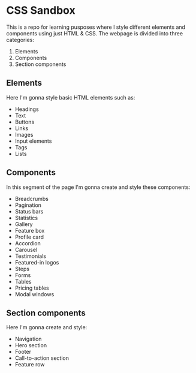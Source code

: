 # CSS Sandbox

This is a repo for learning pusposes where I style different elements and components using just HTML & CSS. The webpage is divided into three categories:

1. Elements
2. Components
3. Section components

## Elements

Here I'm gonna style basic HTML elements such as:

- Headings
- Text
- Buttons
- Links
- Images
- Input elements
- Tags
- Lists

## Components

In this segment of the page I'm gonna create and style these components:

- Breadcrumbs
- Pagination
- Status bars
- Statistics
- Gallery
- Feature box
- Profile card
- Accordion
- Carousel
- Testimonials
- Featured-in logos
- Steps
- Forms
- Tables
- Pricing tables
- Modal windows

## Section components

Here I'm gonna create and style:

- Navigation
- Hero section
- Footer
- Call-to-action section
- Feature row
